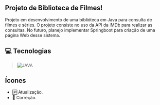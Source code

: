 ##  Projeto de Biblioteca de Filmes!
Projeto em desenvolvimento de uma biblióteca em Java para consulta de filmes e séries. O projeto consiste no uso da API da IMDb para realizar as consultas. No futuro, planejo implementar Springboot para criação de uma página Web desse sistema.

## 💻 Tecnologias 
>![JAVA](https://img.shields.io/badge/Java-ED8B00?style=for-the-badge&logo=java&logoColor=white)

## Ícones
- :up: Atualização.
- :bug: Correção.
